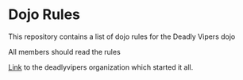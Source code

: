Dojo Rules
==========

This repository contains a list of dojo rules for the Deadly Vipers dojo

All members should read the rules

[Link]("https://github.com/deadlyvipers") to the deadlyvipers organization which started it all.

